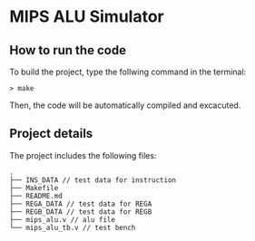# MIPS ALU Simulator

## How to run the code

To build the project, type the follwing command in the terminal:

```shell
> make
```

Then, the code will be automatically compiled and excacuted.

## Project details

The project includes the following files:

```
.
├── INS_DATA // test data for instruction 
├── Makefile
├── README.md
├── REGA_DATA // test data for REGA
├── REGB_DATA // test data for REGB
├── mips_alu.v // alu file
└── mips_alu_tb.v // test bench
```





